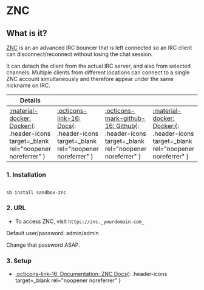 # ZNC

## What is it?

[ZNC](https://wiki.znc.in/ZNC) is an an advanced IRC bouncer that is left connected so an IRC client can disconnect/reconnect without losing the chat session.

It can detach the client from the actual IRC server, and also from selected channels. Multiple clients from different locations can connect to a single ZNC account simultaneously and therefore appear under the same nickname on IRC.

| Details     |             |             |             |
|-------------|-------------|-------------|-------------|
| [:material-docker: Docker:](https://wiki.znc.in/ZNC){: .header-icons target=_blank rel="noopener noreferrer" } | [:octicons-link-16: Docs](https://wiki.znc.in/ZNC){: .header-icons target=_blank rel="noopener noreferrer" } | [:octicons-mark-github-16: Github](https://github.com/linuxserver/docker-znc){: .header-icons target=_blank rel="noopener noreferrer" } | [:material-docker: Docker:](https://hub.docker.com/r/linuxserver/znc){: .header-icons target=_blank rel="noopener noreferrer" } |

### 1. Installation

``` shell

sb install sandbox-znc

```

### 2. URL

- To access ZNC, visit `https://znc._yourdomain.com_`

Default user/password: admin/admin

Change that password ASAP.

### 3. Setup

- [:octicons-link-16: Documentation: ZNC Docs](https://wiki.znc.in/ZNC){: .header-icons target=_blank rel="noopener noreferrer" }
